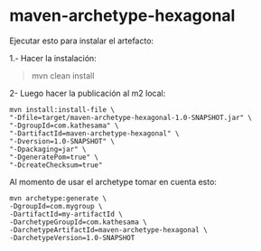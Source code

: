 # maven-archetype-hexagonal

Ejecutar esto para instalar el artefacto:

1.- Hacer la instalación:

> mvn clean install

2- Luego hacer la publicación al m2 local:

```agsl
mvn install:install-file \
"-Dfile=target/maven-archetype-hexagonal-1.0-SNAPSHOT.jar" \
"-DgroupId=com.kathesama" \
"-DartifactId=maven-archetype-hexagonal" \
"-Dversion=1.0-SNAPSHOT" \
"-Dpackaging=jar" \
"-DgeneratePom=true" \
"-DcreateChecksum=true"
```

Al momento de usar el archetype tomar en cuenta esto:

```agsl
mvn archetype:generate \
-DgroupId=com.mygroup \
-DartifactId=my-artifactId \
-DarchetypeGroupId=com.kathesama \
-DarchetypeArtifactId=maven-archetype-hexagonal \
-DarchetypeVersion=1.0-SNAPSHOT
```

